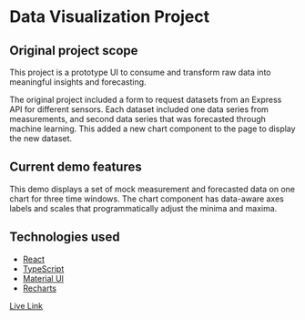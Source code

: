 # Data Visualization Project

## Original project scope
This project is a prototype UI to consume and transform raw data into meaningful insights and forecasting.

The original project included a form to request datasets from an Express API for different sensors. Each dataset included one data series from measurements, and second data series that was forecasted through machine learning. This added a new chart component to the page to display the new dataset.

## Current demo features
This demo displays a set of mock measurement and forecasted data on one chart for three time windows. The chart component has data-aware axes labels and scales that programmatically adjust the minima and maxima.

## Technologies used
- [React](https://reactjs.org)
- [TypeScript](https://github.com/microsoft/TypeScript)
- [Material UI](https://mui.com)
- [Recharts](https://recharts.org/en-US/)

[Live Link](https://3dvkr.github.io/data-visualization-project/)